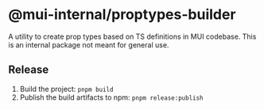# @mui-internal/proptypes-builder

A utility to create prop types based on TS definitions in MUI codebase.
This is an internal package not meant for general use.

## Release

1. Build the project: `pnpm build`
2. Publish the build artifacts to npm: `pnpm release:publish`
